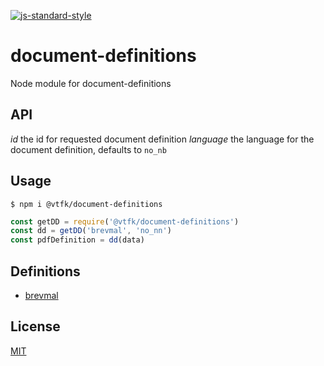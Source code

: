 [![js-standard-style](https://img.shields.io/badge/code%20style-standard-brightgreen.svg?style=flat)](https://github.com/feross/standard)

# document-definitions

Node module for document-definitions

## API

*id* the id for requested document definition
*language* the language for the document definition, defaults to `no_nb`

## Usage

```
$ npm i @vtfk/document-definitions
```

```JavaScript
const getDD = require('@vtfk/document-definitions')
const dd = getDD('brevmal', 'no_nn')
const pdfDefinition = dd(data)
```

## Definitions

- [brevmal](./docs/brevmal.md)

## License

[MIT](LICENSE)